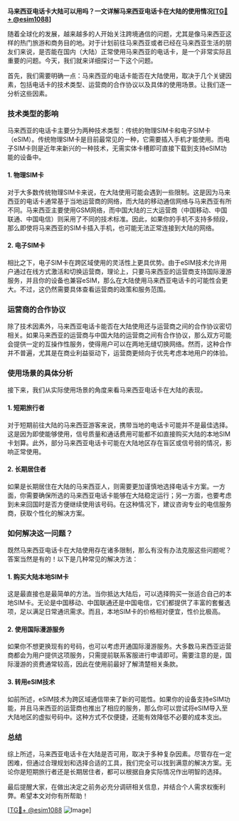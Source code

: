 **马来西亚电话卡大陆可以用吗？一文详解马来西亚电话卡在大陆的使用情况[[TG💪+ @esim1088](https://t.me/s/esim1088)]**

随着全球化的发展，越来越多的人开始关注跨境通信的问题，尤其是像马来西亚这样的热门旅游和商务目的地。对于计划前往马来西亚或者已经在马来西亚生活的朋友们来说，是否能在国内（大陆）正常使用马来西亚的电话卡，是一个非常实际且重要的问题。今天，我们就来详细探讨一下这个问题。

首先，我们需要明确一点：马来西亚的电话卡能否在大陆使用，取决于几个关键因素，包括电话卡的技术类型、运营商的合作协议以及具体的使用场景。让我们逐一分析这些因素。

### 技术类型的影响

马来西亚的电话卡主要分为两种技术类型：传统的物理SIM卡和电子SIM卡（eSIM）。传统物理SIM卡是目前最常见的一种，它需要插入手机才能使用。而电子SIM卡则是近年来新兴的一种技术，无需实体卡槽即可直接下载到支持eSIM功能的设备中。

#### 1. 物理SIM卡

对于大多数传统物理SIM卡来说，在大陆使用可能会遇到一些限制。这是因为马来西亚的电话卡通常基于当地运营商的网络，而大陆的移动通信网络与马来西亚有所不同。马来西亚主要使用GSM网络，而中国大陆的三大运营商（中国移动、中国联通、中国电信）则采用了不同的技术标准。因此，如果你的手机不支持多频段，那么即使将马来西亚的SIM卡插入手机，也可能无法正常连接到大陆的网络。

#### 2. 电子SIM卡

相比之下，电子SIM卡在跨区域使用的灵活性上更具优势。由于eSIM技术允许用户通过在线方式激活和切换运营商，理论上，只要马来西亚的运营商支持国际漫游服务，并且你的设备也兼容eSIM，那么在大陆使用马来西亚电话卡的可能性会更大。不过，这仍然需要具体查看运营商的政策和服务范围。

### 运营商的合作协议

除了技术因素外，马来西亚电话卡能否在大陆使用还与运营商之间的合作协议密切相关。如果马来西亚的运营商与中国大陆的运营商之间有合作协议，那么双方可能会提供一定的互操作性服务，使得用户可以在两地无缝切换网络。然而，这种合作并不普遍，尤其是在商业利益驱动下，运营商更倾向于优先考虑本地用户的体验。

### 使用场景的具体分析

接下来，我们从实际使用场景的角度来看马来西亚电话卡在大陆的表现。

#### 1. 短期旅行者

对于短期前往大陆的马来西亚游客来说，携带当地的电话卡可能并不是最佳选择。这是因为即使能够使用，信号质量和通话费用可能都不如直接购买大陆的本地SIM卡划算。此外，部分马来西亚电话卡可能在大陆地区存在盲区或信号弱的情况，影响正常使用。

#### 2. 长期居住者

如果是长期居住在大陆的马来西亚人，则需要更加谨慎地选择电话卡方案。一方面，你需要确保所选的马来西亚电话卡能够在大陆稳定运行；另一方面，也要考虑到未来回国时是否方便继续使用该号码。在这种情况下，建议咨询专业的电信服务商，获取个性化的解决方案。

### 如何解决这一问题？

既然马来西亚电话卡在大陆使用存在诸多限制，那么有没有办法克服这些问题呢？答案当然是有的！以下是几种常见的解决方法：

#### 1. 购买大陆本地SIM卡

这是最直接也是最简单的方法。当你抵达大陆后，可以选择购买一张适合自己的本地SIM卡。无论是中国移动、中国联通还是中国电信，它们都提供了丰富的套餐选项，足以满足日常通讯需求。而且，本地SIM卡的价格相对便宜，性价比极高。

#### 2. 使用国际漫游服务

如果你不想更换现有的号码，也可以考虑开通国际漫游服务。大多数马来西亚运营商都会为用户提供这项服务，只需提前联系客服进行申请即可。需要注意的是，国际漫游的资费通常较高，因此在使用前最好了解清楚相关条款。

#### 3. 转用eSIM技术

如前所述，eSIM技术为跨区域通信带来了新的可能性。如果你的设备支持eSIM功能，并且马来西亚的运营商也推出了相应的服务，那么你可以尝试将eSIM导入至大陆地区的虚拟号码中。这种方式不仅便捷，还能有效降低不必要的成本支出。

### 总结

综上所述，马来西亚电话卡在大陆是否可用，取决于多种复杂因素。尽管存在一定困难，但通过合理规划和选择合适的工具，我们完全可以找到满意的解决方案。无论你是短期旅行者还是长期居住者，都可以根据自身实际情况作出明智的选择。

最后提醒大家，在做出决定之前务必充分调研相关信息，并结合个人需求权衡利弊。希望本文对你有所帮助！

[[TG💪+ @esim1088](https://t.me/s/esim1088) ![Image](https://i.postimg.cc/4NQfJmqS/Snipaste-2025-05-13-00-14-12.png)]
